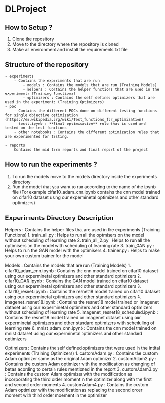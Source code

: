# DLProject
## How to Setup ?
1. Clone the repository
2. Move to the directory where the repository is cloned
3. Make an environment and install the requirements.txt file

## Structure of the repository
    - experiments
        - Contains the experiments that are run
            - models : Contains the models that are run (Training Models)
            - helpers : Contains the helper functions that are used in the experiments (Training Functions)
            - optimizers : Contains the self defined optimizers that are used in the experiments (Training Optimizers)
    - poc 
        - Contains the different POCs done on different testing functions for single objective optimization (https://en.wikipedia.org/wiki/Test_functions_for_optimization)
        - test1.ipynb : **Final optimisation** rule that is used and tested on the test functions
        - other notebooks : Contains the different optimization rules that are experimented for testing.

    - reports 
        Contains the mid term reports and final report of the project
    
## How to run the experiments ?
1. To run the models move to the models directory inside the experiments directory
2. Run the model that you want to run according to the name of the ipynb file (For example cifar10_adam_cnn.ipynb contains the cnn model trained on cifar10 dataset using our experminetal optimizers and other standard optimizers)


## Experiments Directory Description
Helpers : 
    Contains the helper files that are used in the experiments (Training Functions)
    1. train_all.py : Helps to run all the optmisers on the model without scheduling of learning rate
    2. train_all_2.py : Helps to run all the optimisers on the model with scheduling of learning rate
    3. train_GAN.py : Helps to run the GAN model with the optimisers
    4. trainer.py : Helps to make your own custom trainer for the model

Models :
    Contains the models that are run (Training Models)
    1. cifar10_adam_cnn.ipynb : Contains the cnn model trained on cifar10 dataset using our experminetal optimizers and other standard optimizers
    2. cifar10_GAN.ipynb : Contains the GAN model trained on cifar10 dataset using our experminetal optimizers and other standard optimizers
    3. cifar10_resnet.ipynb : Contains the resnet18 model trained on cifar10 dataset using our experminetal optimizers and other standard optimizers
    4. imagenet_resnet18.ipynb : Contains the resnet18 model trained on imagenet dataset using our experminetal optimizers and other standard optimizers without scheduling of learning rate
    5. imagenet_resnet18_scheduled.ipynb : Contains the resnet18 model trained on imagenet dataset using our experminetal optimizers and other standard optimizers with scheduling of learning rate
    6. mnist_adam_cnn.ipynb : Contains the cnn model trained on mnist dataset using our experminetal optimizers and other standard optimizers

Optimizers :
    Contains the self defined optimizers that were used in the intital experiments (Training Optimizers)
    1. customAdam.py : Contains the custom Adam optimizer same as the original Adam optimizer
    2. customAdam2.py : Contains the custom Adam optimizer with the modification as changing of betas acording to certain rules mentioned in the report
    3. customAdam3.py : Contains the custom Adam optimizer with the modification as incorporating the third order moment in the optimizer along with the first and second order moments
    4. customAdam4.py : Contains the custom Adam optimizer with the modification as replacing the second order moment with third order moement in the optimizer 
